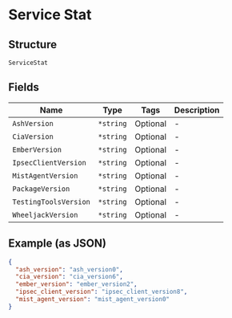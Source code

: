 
# Service Stat

## Structure

`ServiceStat`

## Fields

| Name | Type | Tags | Description |
|  --- | --- | --- | --- |
| `AshVersion` | `*string` | Optional | - |
| `CiaVersion` | `*string` | Optional | - |
| `EmberVersion` | `*string` | Optional | - |
| `IpsecClientVersion` | `*string` | Optional | - |
| `MistAgentVersion` | `*string` | Optional | - |
| `PackageVersion` | `*string` | Optional | - |
| `TestingToolsVersion` | `*string` | Optional | - |
| `WheeljackVersion` | `*string` | Optional | - |

## Example (as JSON)

```json
{
  "ash_version": "ash_version0",
  "cia_version": "cia_version6",
  "ember_version": "ember_version2",
  "ipsec_client_version": "ipsec_client_version8",
  "mist_agent_version": "mist_agent_version0"
}
```

